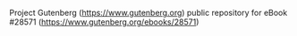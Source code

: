 Project Gutenberg (https://www.gutenberg.org) public repository for eBook #28571 (https://www.gutenberg.org/ebooks/28571)
